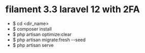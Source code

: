 # filament 3.3 laravel 12 with 2FA
 - $ cd <dir_name> 
 - $ composer install
 - $ php artisan optimize:clear 
 - $ php artisan migrate:fresh --seed
 - $ php artisan serve
